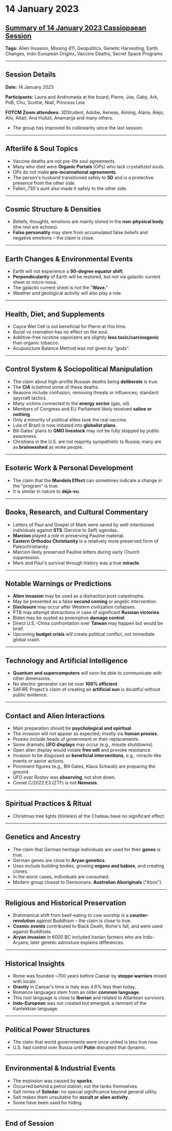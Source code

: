 # 14 January 2023

## [Summary of 14 January 2023 Cassiopaean Session](https://cassiopaea.org/forum/threads/session-14-january-2023.52926/)

**Tags:** Alien Invasion, Missing 411, Geopolitics, Genetic Harvesting, Earth Changes, Indo-European Origins, Vaccine Deaths, Secret Space Programs

---

## Session Details

**Date:** 14 January 2023

**Participants:** Laura and Andromeda at the board; Pierre, Joe, Gaby, Ark, PoB, Chu, Scottie, Niall, Princess Leia

**FOTCM Zoom attendees:** 3DStudent, Adobe, Aeneas, Aiming, Alana, Alejo, Alix, Altair, Ana Huitzil, Anamarija and many others.

- The group has improved its collinearity since the last session.

---

## Afterlife & Soul Topics

- Vaccine deaths are not pre-life soul agreements.
- Many who died were **Organic Portals** (OPs) who lack crystallized souls.
- OPs do not make **pre-incarnational agreements**.
- The person's husband transitioned safely to **5D** and is a protective presence from the other side.
- Fallen_735's aunt also made it safely to the other side.

---

## Cosmic Structure & Densities

- Beliefs, thoughts, emotions are mainly stored in the **non-physical body** (the rest are echoes).
- **False personality** may stem from accumulated false beliefs and negative emotions – the claim is close.

---

## Earth Changes & Environmental Events

- Earth will not experience a **90-degree equator shift**.
- **Perpendicularity** of Earth will be restored, but not via galactic current sheet or micro-nova.
- The galactic current sheet is not the "**Wave**."
- Weather and geological activity will also play a role.

---

## Health, Diet, and Supplements

- Cayce Wet Cell is not beneficial for Pierre at this time.
- Burial vs cremation has no effect on the soul.
- Additive-free nicotine vaporizers are slightly **less toxic/carcinogenic** than organic tobacco.
- Acupuncture Balance Method was not given by "gods".

---

## Control System & Sociopolitical Manipulation

- The claim about high-profile Russian deaths being **deliberate** is true.
- The **CIA** is behind some of these deaths.
- Reasons include confusion, removing threats or influences; standard spycraft tactics.
- Many victims connected to the **energy sector** (gas, oil).
- Members of Congress and EU Parliament likely received **saline or nothing**.
- Only a minority of political elites took the real vaccine.
- Lula of Brazil is now initiated into **globalist plans**.
- Bill Gates' plans to **GMO livestock** may not be fully stopped by public awareness.
- Christians in the U.S. are not majority sympathetic to Russia; many are as **brainwashed** as woke people.

---

## Esoteric Work & Personal Development

- The claim that the **Mandela Effect** can sometimes indicate a change in the "program" is true.
- It is similar in nature to **déjà-vu**.

---

## Books, Research, and Cultural Commentary

- Letters of Paul and Gospel of Mark were saved by well-intentioned individuals against **STS** (Service to Self) agendas.
- **Marcion** played a role in preserving Pauline material.
- **Eastern Orthodox Christianity** is a relatively more preserved form of Paleochristianity.
- Marcion likely preserved Pauline letters during early Church suppression.
- Mark and Paul's survival through history was a true **miracle**.

---

## Notable Warnings or Predictions

- **Alien invasion** may be used as a distraction post-catastrophe.
- May be presented as a false **second coming** or angelic intervention.
- **Disclosure** may occur after Western civilization collapses.
- PTB may attempt distractions in case of significant **Russian victories**.
- Biden may be ousted as preemptive **damage control**.
- Direct U.S.-China confrontation over **Taiwan** may happen but would be brief.
- Upcoming **budget crisis** will create political conflict, not immediate global crash.

---

## Technology and Artificial Intelligence

- **Quantum and supercomputers** will soon be able to communicate with other dimensions.
- No electric generator can be over **100% efficient**.
- SAFIRE Project's claim of creating an **artificial sun** is doubtful without public evidence.

---

## Contact and Alien Interactions

- Main preparation should be **psychological and spiritual**.
- The invasion will not appear as expected; mostly via **human proxies**.
- Proxies include heads of government or their replacements.
- Some dramatic **UFO displays** may occur (e.g., missile shutdowns).
- Open alien display would violate **free will** and provoke resistance.
- Invasion to be disguised as **beneficial interventions**, e.g., miracle-like events or savior actions.
- Prominent figures (e.g., Bill Gates, Klaus Schwab) are preparing the ground.
- UFO over Rostov was **observing**, not shot down.
- Comet C/2022 E3 (ZTF) is not **Nemesis**.

---

## Spiritual Practices & Ritual

- Christmas tree lights (blinkies) at the Chateau have no significant effect.

---

## Genetics and Ancestry

- The claim that German heritage individuals are used for their **genes** is true.
- German genes are close to **Aryan genetics**.
- Uses include building bodies, growing **organs and babies**, and creating clones.
- In the worst cases, individuals are consumed.
- Modern group closest to Denisovans: **Australian Aboriginals** ("Abos").

---

## Religious and Historical Preservation

- Brahmanical shift from beef-eating to cow worship is a **counter-revolution** against Buddhism – the claim is close to true.
- **Cosmic events** contributed to Black Death, Rome's fall, and were used against Buddhists.
- **Aryan invasion** in 6000 BC included Iranian farmers who are Indo-Aryans; later genetic admixture explains differences.

---

## Historical Insights

- Rome was founded ~700 years before Caesar by **steppe warriors** mixed with locals.
- **Gravity** in Caesar's time in Italy was 4.6% less than today.
- Romance languages stem from an older **common language**.
- This root language is close to **Iberian** and related to Atlantean survivors.
- **Indo-European** was not created but emerged, a remnant of the Kantekkian language.

---

## Political Power Structures

- The claim that world governments were once united is less true now.
- U.S. had control over Russia until **Putin** disrupted that dynamic.

---

## Environmental & Industrial Events

- The explosion was caused by **sparks**.
- Occurred behind a petrol station; not the tanks themselves.
- Salt mines of **Soledar**: no special significance beyond general utility.
- Salt makes them unsuitable for **occult or alien activity**.
- Some have been used for hiding.

---

## End of Session